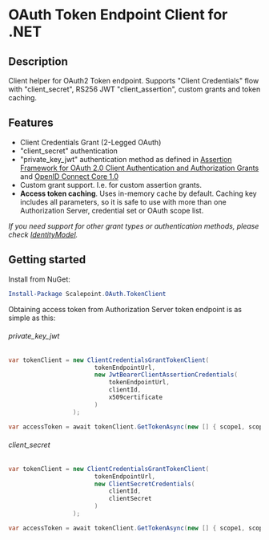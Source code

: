 # OAuth Token Endpoint Client for .NET #

## Description ##
Client helper for OAuth2 Token endpoint. Supports "Client Credentials" flow with "client_secret", RS256 JWT "client_assertion", custom grants and token caching.

## Features ##
- Client Credentials Grant (2-Legged OAuth)
- "client_secret" authentication
- "private_key_jwt" authentication method as defined in [Assertion Framework for OAuth 2.0 Client Authentication and Authorization Grants](https://tools.ietf.org/html/rfc7521#section-6.2) and [OpenID Connect Core 1.0](http://openid.net/specs/openid-connect-core-1_0.html#ClientAuthentication)
- Custom grant support. I.e. for custom assertion grants.
- **Access token caching**. Uses in-memory cache by default. Caching key includes all parameters, so it is safe to use with more than one Authorization Server, credential set or OAuth scope list.

_If you need support for other grant types or authentication methods, please check [IdentityModel](https://github.com/IdentityModel/IdentityModel)._

## Getting started ##
Install from NuGet:
```powershell
Install-Package Scalepoint.OAuth.TokenClient
```

Obtaining access token from Authorization Server token endpoint is as simple as this:

###### private_key_jwt ######

```csharp
var tokenClient = new ClientCredentialsGrantTokenClient(
                        tokenEndpointUrl,
                        new JwtBearerClientAssertionCredentials(
                            tokenEndpointUrl,
                            clientId,
                            x509certificate
                        )
                  );

var accessToken = await tokenClient.GetTokenAsync(new [] { scope1, scope2 });
```

###### client_secret ######

```csharp
var tokenClient = new ClientCredentialsGrantTokenClient(
                        tokenEndpointUrl,
                        new ClientSecretCredentials(
                            clientId,
                            clientSecret
                        )
                  );

var accessToken = await tokenClient.GetTokenAsync(new [] { scope1, scope2 });
```
